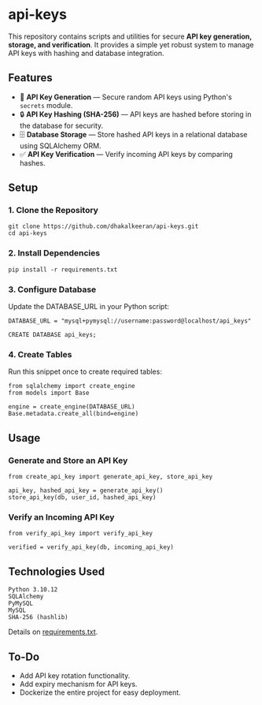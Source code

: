 # api-keys

This repository contains scripts and utilities for secure **API key generation, storage, and verification**. It provides a simple yet robust system to manage API keys with hashing and database integration.

## Features
- 🔑 **API Key Generation** — Secure random API keys using Python's `secrets` module.
- 🔒 **API Key Hashing (SHA-256)** — API keys are hashed before storing in the database for security.
- 🗄️ **Database Storage** — Store hashed API keys in a relational database using SQLAlchemy ORM.
- ✅ **API Key Verification** — Verify incoming API keys by comparing hashes.


## Setup

### 1. Clone the Repository
```
git clone https://github.com/dhakalkeeran/api-keys.git
cd api-keys
```

### 2. Install Dependencies
```
pip install -r requirements.txt
```
### 3. Configure Database
Update the DATABASE_URL in your Python script:

```
DATABASE_URL = "mysql+pymysql://username:password@localhost/api_keys"
```
```
CREATE DATABASE api_keys;
```
### 4. Create Tables
Run this snippet once to create required tables:

```
from sqlalchemy import create_engine
from models import Base

engine = create_engine(DATABASE_URL)
Base.metadata.create_all(bind=engine)
```

## Usage
### Generate and Store an API Key
```
from create_api_key import generate_api_key, store_api_key

api_key, hashed_api_key = generate_api_key()
store_api_key(db, user_id, hashed_api_key)
```

### Verify an Incoming API Key
```
from verify_api_key import verify_api_key

verified = verify_api_key(db, incoming_api_key)
```

## Technologies Used
```
Python 3.10.12
SQLAlchemy
PyMySQL
MySQL
SHA-256 (hashlib)
```
Details on [requirements.txt](requirements.txt).

## To-Do
<ul>
  <li>Add API key rotation functionality.</li>
  <li>Add expiry mechanism for API keys.</li>
  <li>Dockerize the entire project for easy deployment.</li>
</ul>
